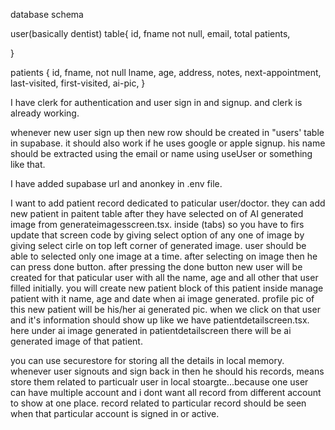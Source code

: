 database schema

user(basically dentist) table{
    id, 
    fname not null,
    email,
    total patients, 

}

patients {
    id, 
    fname, not null
    lname, 
    age,
    address, 
    notes, 
    next-appointment, 
    last-visited, 
    first-visited, 
    ai-pic,
}

I have clerk for authentication and user sign in and signup. and clerk is already working.


whenever new user sign up then new row should be created in "users' table in supabase. 
it should also work if he uses google or apple signup. 
his name should be extracted using the email or name using useUser or something like that. 


I have added supabase url and anonkey in .env file. 

I want to add patient record dedicated to paticular user/doctor. they can add new patient in  paitent table after they have selected on of AI generated image from generateimagesscreen.tsx. inside (tabs) so you have to firs update that screen code by giving select option of any one of image by giving select cirle on top left corner of generated image. user should be able to selected only one image at a time. after selecting on image then he can press done button. after pressing the done button new user will be created for that paticular user with all the name, age and all other that user filled initially. you will create new patient block of this patient inside manage patient with it name, age and date when ai image generated. profile pic of this new patient will be his/her ai generated pic. when we click on that user and it's information should show up like we have patientdetailscreen.tsx. here under ai image generated in patientdetailscreen there will be ai generated image of that patient. 

you can use securestore for storing all the details in local memory. whenever user signouts and sign back in then he should his records, means store them related to particualr user in local stoargte...because one user can have multiple account and i dont want all record from different account to show at one place. record related to particular record should be seen when that particular account is signed in or active. 









